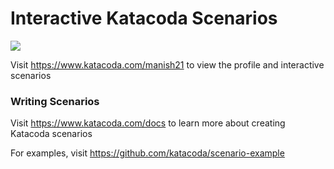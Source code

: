 # Interactive Katacoda Scenarios

[![](http://shields.katacoda.com/katacoda/manish21/count.svg)](https://www.katacoda.com/manish21 "Get your profile on Katacoda.com")

Visit https://www.katacoda.com/manish21 to view the profile and interactive scenarios

### Writing Scenarios
Visit https://www.katacoda.com/docs to learn more about creating Katacoda scenarios

For examples, visit https://github.com/katacoda/scenario-example
